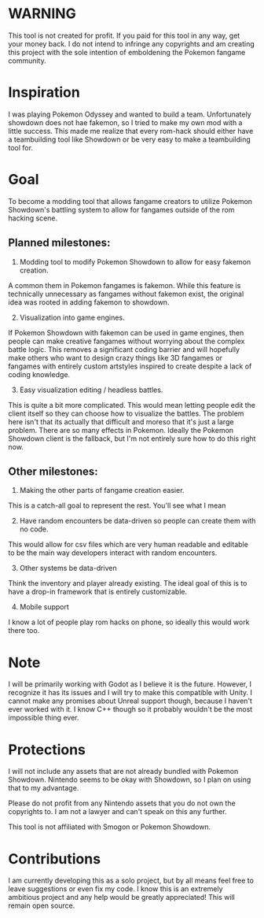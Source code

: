# WARNING

This tool is not created for profit. If you paid for this tool in any way, get your money back. I do not intend to infringe any copyrights and am creating this project with the sole intention of emboldening the Pokemon fangame community.

# Inspiration

I was playing Pokemon Odyssey and wanted to build a team. Unfortunately showdown does not hae fakemon, so I tried to make my own mod with a little success. This made me realize that every rom-hack should either have a teambuilding tool like Showdown or be very easy to make a teambuilding tool for.

# Goal

To become a modding tool that allows fangame creators to utilize Pokemon Showdown's battling system to allow for fangames outside of the rom hacking scene.

## Planned milestones:
1. Modding tool to modify Pokemon Showdown to allow for easy fakemon creation. 

A common them in Pokemon fangames is fakemon. While this feature is technically unnecessary as fangames without fakemon exist, the original idea was rooted in adding fakemon to showdown.

2. Visualization into game engines.

If Pokemon Showdown with fakemon can be used in game engines, then people can make creative fangames without worrying about the complex battle logic. This removes a significant coding barrier and will hopefully make others who want to design crazy things like 3D fangames or fangames with entirely custom artstyles inspired to create despite a lack of coding knowledge.

3. Easy visualization editing / headless battles.

This is quite a bit more complicated. This would mean letting people edit the client itself so they can choose how to visualize the battles. The problem here isn't that its actually that difficult and moreso that it's just a large problem. There are so many effects in Pokemon. Ideally the Pokemon Showdown client is the fallback, but I'm not entirely sure how to do this right now.

## Other milestones:

1. Making the other parts of fangame creation easier.

This is a catch-all goal to represent the rest. You'll see what I mean

2. Have random encounters be data-driven so people can create them with no code.

This would allow for csv files which are very human readable and editable to be the main way developers interact with random encounters.

3. Other systems be data-driven

Think the inventory and player already existing. The ideal goal of this is to have a drop-in framework that is entirely customizable. 

4. Mobile support

I know a lot of people play rom hacks on phone, so ideally this would work there too.

# Note

I will be primarily working with Godot as I believe it is the future. However, I recognize it has its issues and I will try to make this compatible with Unity. I cannot make any promises about Unreal support though, because I haven't ever worked with it. I know C++ though so it probably wouldn't be the most impossible thing ever.

# Protections

I will not include any assets that are not already bundled with Pokemon Showdown. Nintendo seems to be okay with Showdown, so I plan on using that to my advantage.

Please do not profit from any Nintendo assets that you do not own the copyrights to. I am not a lawyer and can't speak on this any further.

This tool is not affiliated with Smogon or Pokemon Showdown.

# Contributions

I am currently developing this as a solo project, but by all means feel free to leave suggestions or even fix my code. I know this is an extremely ambitious project and any help would be greatly appreciated! This will remain open source. 
